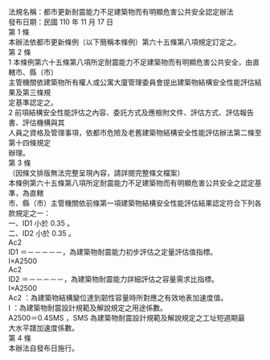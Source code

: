 法規名稱：都市更新耐震能力不足建築物而有明顯危害公共安全認定辦法  
發布日期：民國 110 年 11 月 17 日  
第 1 條  
本辦法依都市更新條例（以下簡稱本條例）第六十五條第八項規定訂定之。  
第 2 條  
1 本條例第六十五條第八項所定耐震能力不足建築物而有明顯危害公共安全，由直轄市、縣（市）  
主管機關依建築物所有權人或公寓大廈管理委員會提出建築物結構安全性能評估結果及第三條規  
定基準認定之。  
2 前項結構安全性能評估之內容、委託方式及應檢附文件、評估方式、評估報告書、評估機構與其  
人員之資格及管理事項，依都市危險及老舊建築物結構安全性能評估辦法第二條至第十四條規定  
辦理。  
第 3 條  
（因條文排版無法完整呈現內容，請詳閱完整條文檔案）  
本條例第六十五條第八項所定耐震能力不足建築物而有明顯危害公共安全之認定基準，為直轄  
市、縣（市）主管機關依前條第一項建築物結構安全性能評估結果認定符合下列各款規定之一：  
一、ID1 小於 0.35 。  
二、ID2 小於 0.35 。  
Ac2  
ID1 ＝－－－－－，為建築物耐震能力初步評估之定量評估值指標。  
I×A2500  
Ac2  
ID2 ＝－－－－－，為建築物耐震能力詳細評估之容量需求比指標。  
I×A2500  
Ac2 ：為建築物結構變位達到韌性容量時所對應之有效地表加速度值。  
I ：為建築物耐震設計規範及解說規定之用途係數。  
A2500＝0.4SMS ，SMS 為建築物耐震設計規範及解說規定之工址短週期最  
大水平譜加速度係數。  
第 4 條  
本辦法自發布日施行。  


